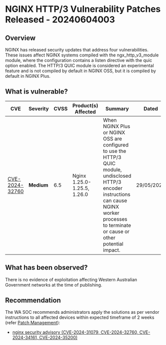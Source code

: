 # NGINX HTTP/3 Vulnerability Patches Released - 20240604003

## Overview

NGINX has released security updates that address four vulnerabilities. These issues affect NGINX systems compiled with the ngx_http_v3_module module, where the configuration contains a listen directive with the quic option enabled. The HTTP/3 QUIC module is considered an experimental feature and is not compiled by default in NGINX OSS, but it is compiled by default in NGINX Plus.

## What is vulnerable?

| CVE  | Severity     | CVSS | Product(s) Affected | Summary | Dated |
| ---- | ------------ | ---- | ------------------- | ------- | ----- |
| [CVE-2024-32760](https://nvd.nist.gov/vuln/detail/CVE-2024-32760) | **Medium** | 6.5  | Nginx 1.25.0-1.25.5, 1.26.0 | When NGINX Plus or NGINX OSS are configured to use the HTTP/3 QUIC module, undisclosed HTTP/3 encoder instructions can cause NGINX worker processes to terminate or cause or other potential impact.        | 29/05/2024      |

## What has been observed?

There is no evidence of exploitation affecting Western Australian Government networks at the time of publishing.

## Recommendation

The WA SOC recommends administrators apply the solutions as per vendor instructions to all affected devices within expected timeframe of 2 weeks (refer [Patch Management](../guidelines/patch-management.md)):

- [nginx security advisory (CVE-2024-31079, CVE-2024-32760, CVE-2024-34161, CVE-2024-35200)](https://mailman.nginx.org/pipermail/nginx-announce/2024/GMY32CSHFH6VFTN76HJNX7WNEX4RLHF6.html)
